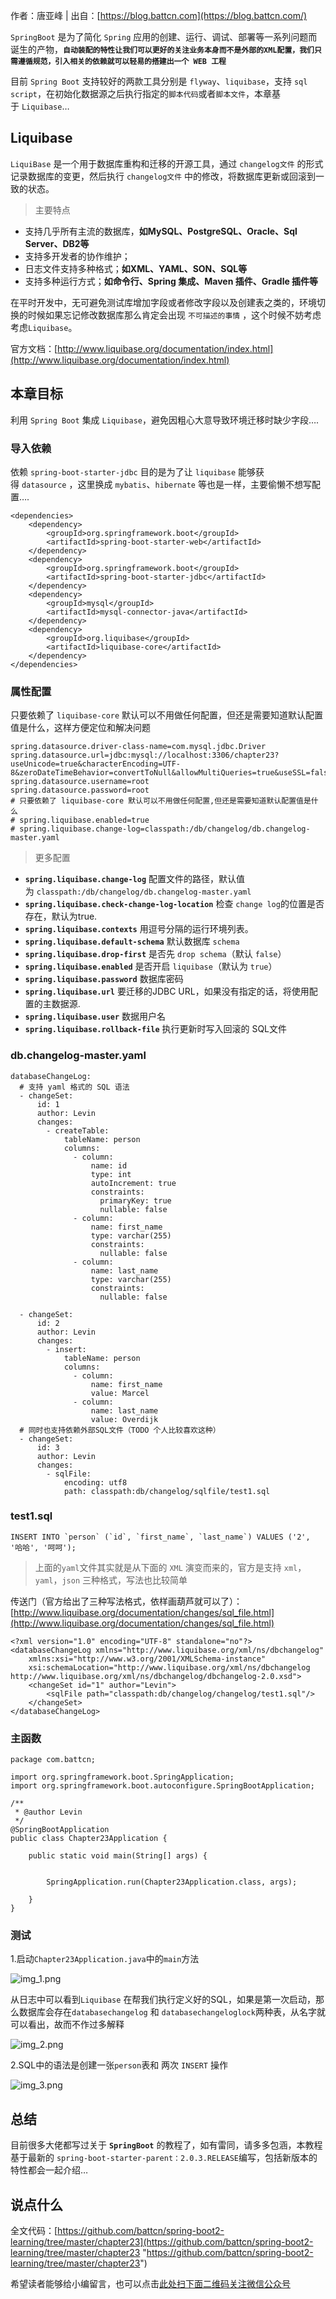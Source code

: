 作者：唐亚峰 | 出自：[https://blog.battcn.com](https://blog.battcn.com/)

`SpringBoot` 是为了简化 `Spring` 应用的创建、运行、调试、部署等一系列问题而诞生的产物，**`自动装配的特性让我们可以更好的关注业务本身而不是外部的XML配置，我们只需遵循规范，引入相关的依赖就可以轻易的搭建出一个 WEB 工程`**

目前 `Spring Boot` 支持较好的两款工具分别是 `flyway`、`liquibase`，支持 `sql script`，在初始化数据源之后执行指定的`脚本代码`或者`脚本文件`，本章基于 `Liquibase`…

## Liquibase

`LiquiBase` 是一个用于数据库重构和迁移的开源工具，通过 `changelog文件` 的形式记录数据库的变更，然后执行 `changelog文件` 中的修改，将数据库更新或回滚到一致的状态。

> 主要特点

*   支持几乎所有主流的数据库，**如MySQL、PostgreSQL、Oracle、Sql Server、DB2等**
*   支持多开发者的协作维护；
*   日志文件支持多种格式；**如XML、YAML、SON、SQL等**
*   支持多种运行方式；**如命令行、Spring 集成、Maven 插件、Gradle 插件等**

在平时开发中，无可避免测试库增加字段或者修改字段以及创建表之类的，环境切换的时候如果忘记修改数据库那么肯定会出现 `不可描述的事情` ，这个时候不妨考虑考虑`Liquibase`。

官方文档：[http://www.liquibase.org/documentation/index.html](http://www.liquibase.org/documentation/index.html)

## 本章目标

利用 `Spring Boot` 集成 `Liquibase`，避免因粗心大意导致环境迁移时缺少字段….

### 导入依赖

依赖 `spring-boot-starter-jdbc` 目的是为了让 `liquibase` 能够获得 `datasource` ，这里换成 `mybatis`、`hibernate` 等也是一样，主要偷懒不想写配置….

```
<dependencies>
    <dependency>
        <groupId>org.springframework.boot</groupId>
        <artifactId>spring-boot-starter-web</artifactId>
    </dependency>
    <dependency>
        <groupId>org.springframework.boot</groupId>
        <artifactId>spring-boot-starter-jdbc</artifactId>
    </dependency>
    <dependency>
        <groupId>mysql</groupId>
        <artifactId>mysql-connector-java</artifactId>
    </dependency>
    <dependency>
        <groupId>org.liquibase</groupId>
        <artifactId>liquibase-core</artifactId>
    </dependency>
</dependencies>
```

### 属性配置

只要依赖了 `liquibase-core` 默认可以不用做任何配置，但还是需要知道默认配置值是什么，这样方便定位和解决问题

```
spring.datasource.driver-class-name=com.mysql.jdbc.Driver
spring.datasource.url=jdbc:mysql://localhost:3306/chapter23?useUnicode=true&characterEncoding=UTF-8&zeroDateTimeBehavior=convertToNull&allowMultiQueries=true&useSSL=false
spring.datasource.username=root
spring.datasource.password=root
# 只要依赖了 liquibase-core 默认可以不用做任何配置,但还是需要知道默认配置值是什么
# spring.liquibase.enabled=true
# spring.liquibase.change-log=classpath:/db/changelog/db.changelog-master.yaml
```

> 更多配置

*   **`spring.liquibase.change-log`** 配置文件的路径，默认值为 `classpath:/db/changelog/db.changelog-master.yaml`
*   **`spring.liquibase.check-change-log-location`** 检查 `change log`的位置是否存在，默认为true.
*   **`spring.liquibase.contexts`** 用逗号分隔的运行环境列表。
*   **`spring.liquibase.default-schema`** 默认数据库 `schema`
*   **`spring.liquibase.drop-first`** 是否先 `drop schema`（默认 `false`）
*   **`spring.liquibase.enabled`** 是否开启 `liquibase`（默认为 `true`）
*   **`spring.liquibase.password`** 数据库密码
*   **`spring.liquibase.url`** 要迁移的JDBC URL，如果没有指定的话，将使用配置的主数据源.
*   **`spring.liquibase.user`** 数据用户名
*   **`spring.liquibase.rollback-file`** 执行更新时写入回滚的 SQL文件

### db.changelog-master.yaml

```
databaseChangeLog:
  # 支持 yaml 格式的 SQL 语法
  - changeSet:
      id: 1
      author: Levin
      changes:
        - createTable:
            tableName: person
            columns:
              - column:
                  name: id
                  type: int
                  autoIncrement: true
                  constraints:
                    primaryKey: true
                    nullable: false
              - column:
                  name: first_name
                  type: varchar(255)
                  constraints:
                    nullable: false
              - column:
                  name: last_name
                  type: varchar(255)
                  constraints:
                    nullable: false

  - changeSet:
      id: 2
      author: Levin
      changes:
        - insert:
            tableName: person
            columns:
              - column:
                  name: first_name
                  value: Marcel
              - column:
                  name: last_name
                  value: Overdijk
  # 同时也支持依赖外部SQL文件（TODO 个人比较喜欢这种）
  - changeSet:
      id: 3
      author: Levin
      changes:
        - sqlFile:
            encoding: utf8
            path: classpath:db/changelog/sqlfile/test1.sql
```

### test1.sql

```
INSERT INTO `person` (`id`, `first_name`, `last_name`) VALUES ('2', '哈哈', '呵呵');
```

> 上面的`yaml`文件其实就是从下面的 `XML` 演变而来的，官方是支持 `xml`，`yaml`，`json` 三种格式，写法也比较简单

传送门（官方给出了三种写法格式，依样画葫芦就可以了）：[http://www.liquibase.org/documentation/changes/sql_file.html](http://www.liquibase.org/documentation/changes/sql_file.html)

```
<?xml version="1.0" encoding="UTF-8" standalone="no"?>  
<databaseChangeLog xmlns="http://www.liquibase.org/xml/ns/dbchangelog"   
    xmlns:xsi="http://www.w3.org/2001/XMLSchema-instance"   
    xsi:schemaLocation="http://www.liquibase.org/xml/ns/dbchangelog http://www.liquibase.org/xml/ns/dbchangelog/dbchangelog-2.0.xsd">  
    <changeSet id="1" author="Levin">
        <sqlFile path="classpath:db/changelog/changelog/test1.sql"/>
    </changeSet>
</databaseChangeLog>  
```

### 主函数

```
package com.battcn;

import org.springframework.boot.SpringApplication;
import org.springframework.boot.autoconfigure.SpringBootApplication;

/**
 * @author Levin
 */
@SpringBootApplication
public class Chapter23Application {

    public static void main(String[] args) {


        SpringApplication.run(Chapter23Application.class, args);

    }
}
```

### 测试

1.启动`Chapter23Application.java`中的`main`方法

![img_1.png](https://gitee.com/duchaochen/gongzhonghao/raw/master/个人博客文章/001-images/souyunku-web/2019/yz/0709/24/img_1.png)

从日志中可以看到`Liquibase` 在帮我们执行定义好的SQL，如果是第一次启动，那么数据库会存在`databasechangelog` 和 `databasechangeloglock`两种表，从名字就可以看出，故而不作过多解释

![img_2.png](https://gitee.com/duchaochen/gongzhonghao/raw/master/个人博客文章/001-images/souyunku-web/2019/yz/0709/24/img_2.png)

2.SQL中的语法是创建一张`person`表和 两次 `INSERT` 操作

![img_3.png](https://gitee.com/duchaochen/gongzhonghao/raw/master/个人博客文章/001-images/souyunku-web/2019/yz/0709/24/img_3.png)

## 总结

目前很多大佬都写过关于 **`SpringBoot`** 的教程了，如有雷同，请多多包涵，本教程基于最新的 `spring-boot-starter-parent：2.0.3.RELEASE`编写，包括新版本的特性都会一起介绍…

## 说点什么

全文代码：[https://github.com/battcn/spring-boot2-learning/tree/master/chapter23](https://github.com/battcn/spring-boot2-learning/tree/master/chapter23 "https://github.com/battcn/spring-boot2-learning/tree/master/chapter23")


希望读者能够给小编留言，也可以点击[此处扫下面二维码关注微信公众号](https://www.ycbbs.vip/?p=28 "此处扫下面二维码关注微信公众号")